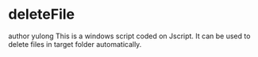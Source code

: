 deleteFile
==========
author yulong
This is a windows script coded on Jscript.
It can be used to delete files in target folder automatically.

